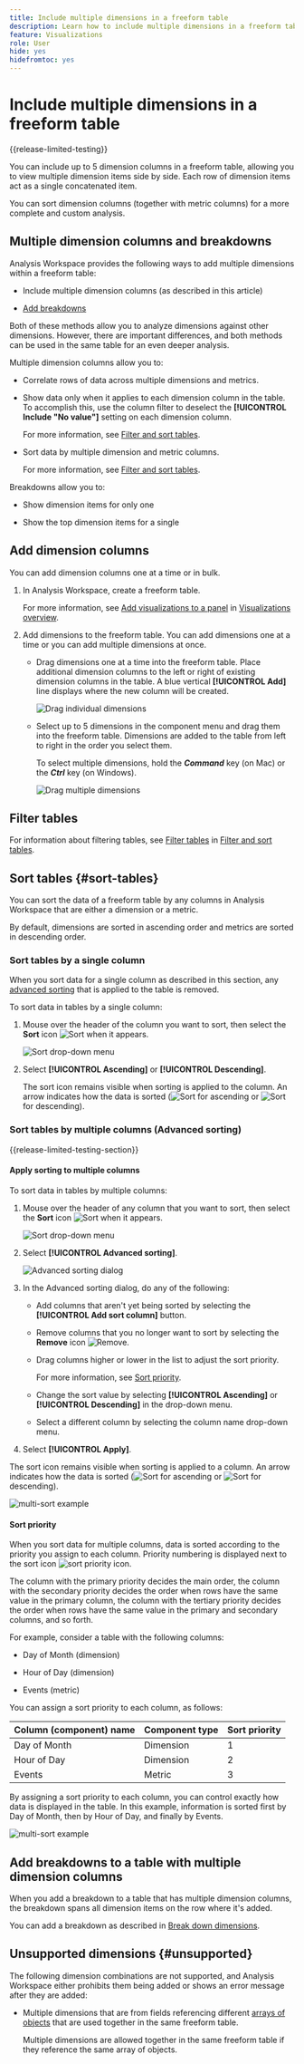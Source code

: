 ```yaml
---
title: Include multiple dimensions in a freeform table
description: Learn how to include multiple dimensions in a freeform table
feature: Visualizations
role: User
hide: yes
hidefromtoc: yes
---
```

# Include multiple dimensions in a freeform table

{{release-limited-testing}}

You can include up to 5 dimension columns in a freeform table, allowing you to view multiple dimension items side by side. Each row of dimension items act as a single concatenated item. 

You can sort dimension columns (together with metric columns) for a more complete and custom analysis. 

## Multiple dimension columns and breakdowns

Analysis Workspace provides the following ways to add multiple dimensions within a freeform table: 

* Include multiple dimension columns (as described in this article)

* [Add breakdowns](/help/components/dimensions/t-breakdown-fa.md)

Both of these methods allow you to analyze dimensions against other dimensions. However, there are important differences, and both methods can be used in the same table for an even deeper analysis.

Multiple dimension columns allow you to:

* Correlate rows of data across multiple dimensions and metrics.

* Show data only when it applies to each dimension column in the table. To accomplish this, use the column filter to deselect the **[!UICONTROL Include "No value"]** setting on each dimension column. 

  For more information, see [Filter and sort tables](/help/analysis-workspace/visualizations/freeform-table/filter-and-sort.md). 

* Sort data by multiple dimension and metric columns.

  For more information, see [Filter and sort tables](/help/analysis-workspace/visualizations/freeform-table/filter-and-sort.md). 

Breakdowns allow you to:

* Show dimension items for only one 

* Show the top dimension items for a single

## Add dimension columns

You can add dimension columns one at a time or in bulk.

1. In Analysis Workspace, create a freeform table. 

   For more information, see [Add visualizations to a panel](/help/analysis-workspace/visualizations/freeform-analysis-visualizations.md#add-visualizations-to-a-panel) in [Visualizations overview](/help/analysis-workspace/visualizations/freeform-analysis-visualizations.md).

1. Add dimensions to the freeform table. You can add dimensions one at a time or you can add multiple dimensions at once. 

   * Drag dimensions one at a time into the freeform table. Place additional dimension columns to the left or right of existing dimension columns in the table. A blue vertical **[!UICONTROL Add]** line displays where the new column will be created. 

     ![Drag individual dimensions](assets/dimensions-add-individually.png)

   * Select up to 5 dimensions in the component menu and drag them into the freeform table. Dimensions are added to the table from left to right in the order you select them.

     To select multiple dimensions, hold the ***Command*** key (on Mac) or the ***Ctrl*** key (on Windows).

     ![Drag multiple dimensions](assets/dimensions-add-multiple.png)

## Filter tables

For information about filtering tables, see [Filter tables](/help/analysis-workspace/visualizations/freeform-table/filter-and-sort.md#filter-tables) in [Filter and sort tables](/help/analysis-workspace/visualizations/freeform-table/filter-and-sort.md).

## Sort tables {#sort-tables}

<!--At GA, move this section into the "Filter and sort tables" article and replace the current "Sort tables" section. Change the "Filter tables" section above to "Filter and sort tables" and link to the other article. Also add row to Guardrails article. -->

You can sort the data of a freeform table by any columns in Analysis Workspace that are either a dimension or a metric. 

By default, dimensions are sorted in ascending order and metrics are sorted in descending order.

### Sort tables by a single column 

When you sort data for a single column as described in this section, any [advanced sorting](#sort-tables-by-multiple-columns-advanced-sorting) that is applied to the table is removed.

To sort data in tables by a single column:

1. Mouse over the header of the column you want to sort, then select the **Sort** icon ![Sort](/help/assets/icons/SortOrderDown.svg) when it appears.

   ![Sort drop-down menu](assets/sort-dropdown-menu.png)

1. Select **[!UICONTROL Ascending]** or **[!UICONTROL Descending]**. 

   The sort icon remains visible when sorting is applied to the column. An arrow indicates how the data is sorted (![Sort](/help/assets/icons/SortOrderUp.svg) for ascending or ![Sort](/help/assets/icons/SortOrderDown.svg) for descending).

### Sort tables by multiple columns (Advanced sorting)

{{release-limited-testing-section}}

#### Apply sorting to multiple columns

To sort data in tables by multiple columns:

1. Mouse over the header of any column that you want to sort, then select the **Sort** icon ![Sort](/help/assets/icons/SortOrderDown.svg) when it appears.

   ![Sort drop-down menu](assets/sort-dropdown-menu.png)

1. Select **[!UICONTROL Advanced sorting]**. 

   ![Advanced sorting dialog](assets/sort-advanced-dialog.png)

1. In the Advanced sorting dialog, do any of the following:

   * Add columns that aren't yet being sorted by selecting the **[!UICONTROL Add sort column]** button.

   * Remove columns that you no longer want to sort by selecting the **Remove** icon ![Remove](/help/assets/icons/Close.svg).  

   * Drag columns higher or lower in the list to adjust the sort priority. 
   
     For more information, see [Sort priority](#sort-priority).
   
   * Change the sort value by selecting **[!UICONTROL Ascending]** or **[!UICONTROL Descending]** in the drop-down menu. 

   * Select a different column by selecting the column name drop-down menu. 

1. Select **[!UICONTROL Apply]**.

The sort icon remains visible when sorting is applied to a column. An arrow indicates how the data is sorted (![Sort](/help/assets/icons/SortOrderUp.svg) for ascending or ![Sort](/help/assets/icons/SortOrderDown.svg) for descending). 

![multi-sort example](assets/dimensions-multiple-sort.png)

#### Sort priority

When you sort data for multiple columns, data is sorted according to the priority you assign to each column. Priority numbering is displayed next to the sort icon ![sort priority icon](assets/sort-priority-icon.png).

The column with the primary priority decides the main order, the column with the secondary priority decides the order when rows have the same value in the primary column, the column with the tertiary priority decides the order when rows have the same value in the primary and secondary columns, and so forth.  

For example, consider a table with the following columns:

* Day of Month (dimension)

* Hour of Day (dimension)

* Events (metric)

You can assign a sort priority to each column, as follows:

| Column (component) name | Component type | Sort priority |
|---------|----------|---------|
| Day of Month | Dimension | 1 |
| Hour of Day | Dimension | 2 |
| Events | Metric | 3 |

By assigning a sort priority to each column, you can control exactly how data is displayed in the table. In this example, information is sorted first by Day of Month, then by Hour of Day, and finally by Events. 

![multi-sort example](assets/dimensions-multiple-sort.png)

## Add breakdowns to a table with multiple dimension columns

When you add a breakdown to a table that has multiple dimension columns, the breakdown spans all dimension items on the row where it's added. 

You can add a breakdown as described in [Break down dimensions](/help/components/dimensions/t-breakdown-fa.md).

## Unsupported dimensions {#unsupported}

The following dimension combinations are not supported, and Analysis Workspace either prohibits them being added or shows an error message after they are added:

* Multiple dimensions that are from fields referencing different [arrays of objects](/help/use-cases/object-arrays.md) that are used together in the same freeform table. 
  
  Multiple dimensions are allowed together in the same freeform table if they reference the same array of objects.